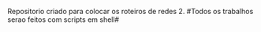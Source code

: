 Repositorio criado para colocar os roteiros de redes 2. #Todos os trabalhos serao feitos com scripts em shell#
